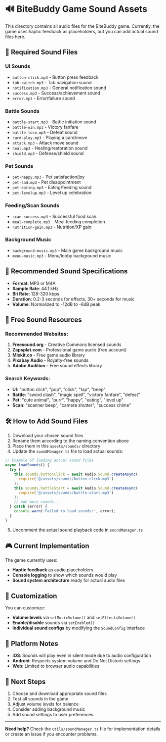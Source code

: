 # 🔊 BiteBuddy Game Sound Assets

This directory contains all audio files for the BiteBuddy game. Currently, the game uses haptic feedback as placeholders, but you can add actual sound files here.

## 📁 Required Sound Files

### UI Sounds
- `button-click.mp3` - Button press feedback
- `tab-switch.mp3` - Tab navigation sound
- `notification.mp3` - General notification sound
- `success.mp3` - Success/achievement sound
- `error.mp3` - Error/failure sound

### Battle Sounds
- `battle-start.mp3` - Battle initiation sound
- `battle-win.mp3` - Victory fanfare
- `battle-lose.mp3` - Defeat sound
- `card-play.mp3` - Playing a card/move
- `attack.mp3` - Attack move sound
- `heal.mp3` - Healing/restoration sound
- `shield.mp3` - Defense/shield sound

### Pet Sounds
- `pet-happy.mp3` - Pet satisfaction/joy
- `pet-sad.mp3` - Pet disappointment
- `pet-eating.mp3` - Eating/feeding sound
- `pet-levelup.mp3` - Level up celebration

### Feeding/Scan Sounds
- `scan-success.mp3` - Successful food scan
- `meal-complete.mp3` - Meal feeding completion
- `nutrition-gain.mp3` - Nutrition/XP gain

### Background Music
- `background-music.mp3` - Main game background music
- `menu-music.mp3` - Menu/lobby background music

## 🎵 Recommended Sound Specifications

- **Format**: MP3 or M4A
- **Sample Rate**: 44.1 kHz
- **Bit Rate**: 128-320 kbps
- **Duration**: 0.2-3 seconds for effects, 30+ seconds for music
- **Volume**: Normalized to -12dB to -6dB peak

## 🔗 Free Sound Resources

### Recommended Websites:
1. **Freesound.org** - Creative Commons licensed sounds
2. **Zapsplat.com** - Professional game audio (free account)
3. **Mixkit.co** - Free game audio library
4. **Pixabay Audio** - Royalty-free sounds
5. **Adobe Audition** - Free sound effects library

### Search Keywords:
- **UI**: "button click", "pop", "click", "tap", "beep"
- **Battle**: "sword clash", "magic spell", "victory fanfare", "defeat"
- **Pet**: "cute animal", "purr", "happy", "eating", "level up"
- **Scan**: "scanner beep", "camera shutter", "success chime"

## 🛠️ How to Add Sound Files

1. Download your chosen sound files
2. Rename them according to the naming convention above
3. Place them in this `assets/sounds/` directory
4. Update the `soundManager.ts` file to load actual sounds:

```typescript
// Example of loading actual sound files
async loadSounds() {
  try {
    this.sounds.buttonClick = await Audio.Sound.createAsync(
      require('@/assets/sounds/button-click.mp3')
    );
    this.sounds.battleStart = await Audio.Sound.createAsync(
      require('@/assets/sounds/battle-start.mp3')
    );
    // Add more sounds...
  } catch (error) {
    console.warn('Failed to load sounds:', error);
  }
}
```

5. Uncomment the actual sound playback code in `soundManager.ts`

## 🎮 Current Implementation

The game currently uses:
- **Haptic feedback** as audio placeholders
- **Console logging** to show which sounds would play
- **Sound system architecture** ready for actual audio files

## 🔧 Customization

You can customize:
- **Volume levels** via `setMusicVolume()` and `setEffectsVolume()`
- **Enable/disable** sounds via `setEnabled()`
- **Individual sound configs** by modifying the `SoundConfig` interface

## 📱 Platform Notes

- **iOS**: Sounds will play even in silent mode due to audio configuration
- **Android**: Respects system volume and Do Not Disturb settings
- **Web**: Limited to browser audio capabilities

## 🎯 Next Steps

1. Choose and download appropriate sound files
2. Test all sounds in the game
3. Adjust volume levels for balance
4. Consider adding background music
5. Add sound settings to user preferences

---

**Need help?** Check the `utils/soundManager.ts` file for implementation details or create an issue if you encounter problems. 